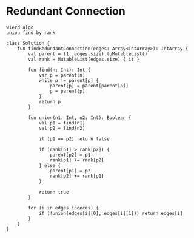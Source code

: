 

# Redundant Connection

    wierd algo
    union find by rank

    class Solution {
        fun findRedundantConnection(edges: Array<IntArray>): IntArray {
            val parent = (1..edges.size).toMutableList()
            val rank = MutableList(edges.size) { it }

            fun find(n: Int): Int {
                var p = parent[n]
                while p != parent[p] {
                    parent[p] = parent[parent[p]]
                    p = parent[p]
                }
                return p 
            } 

            fun union(n1: Int, n2: Int): Boolean {
                val p1 = find(n1)
                val p2 = find(n2)

                if (p1 == p2) return false
    
                if (rank[p1] > rank[p2]) {
                    parent[p2] = p1
                    rank[p1] += rank[p2]
                } else {
                    parent[p1] = p2
                    rank[p2] += rank[p1]
                }

                return true
            } 

            for (i in edges.indeces) {
                if (!union(edges[i][0], edges[i][1])) return edges[i] 
            }
        }
    }